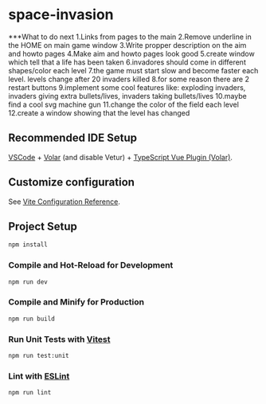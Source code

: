 # space-invasion

\*\*\*What to do next
1.Links from pages to the main
2.Remove underline in the HOME on main game window
3.Write propper description on the aim and howto pages
4.Make aim and howto pages look good
5.create window which tell that a life has been taken
6.invadores should come in different shapes/color each level
7.the game must start slow and become faster each level. levels change after 20 invaders killed
8.for some reason there are 2 restart buttons
9.implement some cool features like: exploding invaders, invaders giving extra bullets/lives, invaders taking bullets/lives
10.maybe find a cool svg machine gun
11.change the color of the field each level
12.create a window showing that the level has changed

## Recommended IDE Setup

[VSCode](https://code.visualstudio.com/) + [Volar](https://marketplace.visualstudio.com/items?itemName=johnsoncodehk.volar) (and disable Vetur) + [TypeScript Vue Plugin (Volar)](https://marketplace.visualstudio.com/items?itemName=johnsoncodehk.vscode-typescript-vue-plugin).

## Customize configuration

See [Vite Configuration Reference](https://vitejs.dev/config/).

## Project Setup

```sh
npm install
```

### Compile and Hot-Reload for Development

```sh
npm run dev
```

### Compile and Minify for Production

```sh
npm run build
```

### Run Unit Tests with [Vitest](https://vitest.dev/)

```sh
npm run test:unit
```

### Lint with [ESLint](https://eslint.org/)

```sh
npm run lint
```
